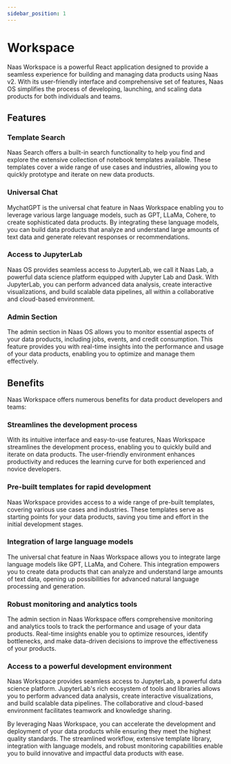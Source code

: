 ```yaml
---
sidebar_position: 1
---
```


# Workspace

Naas Workspace is a powerful React application designed to provide a seamless experience for building and managing data products using Naas v2. With its user-friendly interface and comprehensive set of features, Naas OS simplifies the process of developing, launching, and scaling data products for both individuals and teams.

## Features

### Template Search
Naas Search offers a built-in search functionality to help you find and explore the extensive collection of notebook templates available. These templates cover a wide range of use cases and industries, allowing you to quickly prototype and iterate on new data products.
    
###  Universal Chat
MychatGPT is the universal chat feature in Naas Workspace enabling you to leverage various large language models, such as GPT, LLaMa, Cohere, to create sophisticated data products. By integrating these language models, you can build data products that analyze and understand large amounts of text data and generate relevant responses or recommendations.
    
### Access to JupyterLab
Naas OS provides seamless access to JupyterLab, we call it Naas Lab, a powerful data science platform equipped with Jupyter Lab and Dask. With JupyterLab, you can perform advanced data analysis, create interactive visualizations, and build scalable data pipelines, all within a collaborative and cloud-based environment.

### Admin Section
The admin section in Naas OS allows you to monitor essential aspects of your data products, including jobs, events, and credit consumption. This feature provides you with real-time insights into the performance and usage of your data products, enabling you to optimize and manage them effectively.
    

## Benefits
Naas Workspace offers numerous benefits for data product developers and teams:

### Streamlines the development process
With its intuitive interface and easy-to-use features, Naas Workspace streamlines the development process, enabling you to quickly build and iterate on data products. The user-friendly environment enhances productivity and reduces the learning curve for both experienced and novice developers.

### Pre-built templates for rapid development
Naas Workspace provides access to a wide range of pre-built templates, covering various use cases and industries. These templates serve as starting points for your data products, saving you time and effort in the initial development stages.

### Integration of large language models
The universal chat feature in Naas Workspace allows you to integrate large language models like GPT, LLaMa, and Cohere. This integration empowers you to create data products that can analyze and understand large amounts of text data, opening up possibilities for advanced natural language processing and generation.

### Robust monitoring and analytics tools
The admin section in Naas Workspace offers comprehensive monitoring and analytics tools to track the performance and usage of your data products. Real-time insights enable you to optimize resources, identify bottlenecks, and make data-driven decisions to improve the effectiveness of your products.

### Access to a powerful development environment 
Naas Workspace provides seamless access to JupyterLab, a powerful data science platform. JupyterLab's rich ecosystem of tools and libraries allows you to perform advanced data analysis, create interactive visualizations, and build scalable data pipelines. The collaborative and cloud-based environment facilitates teamwork and knowledge sharing.

By leveraging Naas Workspace, you can accelerate the development and deployment of your data products while ensuring they meet the highest quality standards. The streamlined workflow, extensive template library, integration with language models, and robust monitoring capabilities enable you to build innovative and impactful data products with ease.